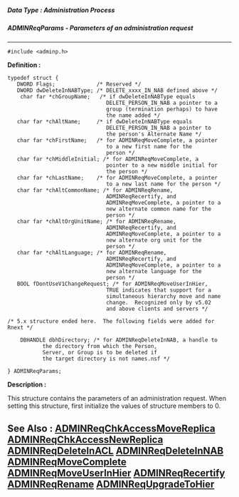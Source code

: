 ##### Data Type : Administration Process
##### ADMINReqParams - Parameters of an administration request
---
```
#include <adminp.h>
```

**Definition :**
```
typedef struct {
   DWORD Flags;             /* Reserved */
   DWORD dwDeleteInNABType; /* DELETE_xxxx_IN_NAB defined above */
	char far *chGroupName;   /* if dwDeleteInNABType equals
                               DELETE_PERSON_IN_NAB a pointer to a
                               group (termination perhaps) to have
                               the name added */
   char far *chAltName;     /* if dwDeleteInNABType equals
                               DELETE_PERSON_IN_NAB a pointer to
                               the person's Alternate Name */
   char far *chFirstName;   /* for ADMINReqMoveComplete, a pointer
                               to a new first name for the
                               person */
   char far *chMiddleInitial; /* for ADMINReqMoveComplete, a
                               pointer to a new middle initial for
                               the person */
   char far *chLastName;    /* for ADMINReqMoveComplete, a pointer
                               to a new last name for the person */
   char far *chAltCommonName; /* for ADMINReqRename,
                               ADMINReqRecertify, and
                               ADMINReqMoveComplete, a pointer to a
                               new alternate common name for the
                               person */  
   char far *chAltOrgUnitName; /* for ADMINReqRename,
                               ADMINReqRecertify, and
                               ADMINReqMoveComplete, a pointer to a
                               new alternate org unit for the
                               person */  
   char far *chAltLanguage; /* for ADMINReqRename,
                               ADMINReqRecertify, and
                               ADMINReqMoveComplete, a pointer to a
                               new alternate language for the
                               person */ 
   BOOL fDontUseV1ChangeRequest; /* for ADMINReqMoveUserInHier,
                               TRUE indicates that support for a
                               simultaneous hierarchy move and name
                               change.  Recognized only by v5.02
                               and above clients and servers */

/* 5.x structure ended here.  The following fields were added for Rnext */

	DBHANDLE dbhDirectory; /* for ADMINReqDeleteInNAB, a handle to 
	       the directory from which the Person, 
	       Server, or Group is to be deleted if 
	       the target directory is not names.nsf */

} ADMINReqParams;
```

**Description :**

This structure contains the parameters of an administration request.  When setting this structure, first initialize the values of structure members to 0.


**See Also :**
[ADMINReqChkAccessMoveReplica](/domino-c-api-docs/reference/Func/ADMINReqChkAccessMoveReplica)
[ADMINReqChkAccessNewReplica](/domino-c-api-docs/reference/Func/ADMINReqChkAccessNewReplica)
[ADMINReqDeleteInACL](/domino-c-api-docs/reference/Func/ADMINReqDeleteInACL)
[ADMINReqDeleteInNAB](/domino-c-api-docs/reference/Func/ADMINReqDeleteInNAB)
[ADMINReqMoveComplete](/domino-c-api-docs/reference/Func/ADMINReqMoveComplete)
[ADMINReqMoveUserInHier](/domino-c-api-docs/reference/Func/ADMINReqMoveUserInHier)
[ADMINReqRecertify](/domino-c-api-docs/reference/Func/ADMINReqRecertify)
[ADMINReqRename](/domino-c-api-docs/reference/Func/ADMINReqRename)
[ADMINReqUpgradeToHier](/domino-c-api-docs/reference/Func/ADMINReqUpgradeToHier)
---
